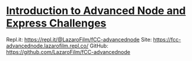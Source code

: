 # [Introduction to Advanced Node and Express Challenges](https://www.freecodecamp.org/learn/quality-assurance/advanced-node-and-express/)

Repl.it: https://repl.it/@LazaroFilm/fCC-advancednode
Site: https://fcc-advancednode.lazarofilm.repl.co/
GitHub: https://github.com/LazaroFilm/fCC-advancednode
